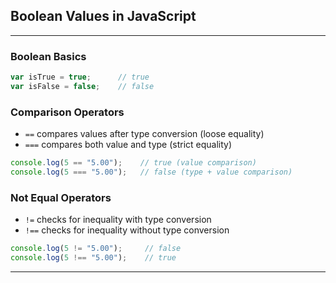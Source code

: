 ## Boolean Values in JavaScript

---

### Boolean Basics

```javascript
var isTrue = true;      // true
var isFalse = false;    // false
```

### Comparison Operators

* `==` compares values after type conversion (loose equality)
* `===` compares both value and type (strict equality)

```javascript
console.log(5 == "5.00");    // true (value comparison)
console.log(5 === "5.00");   // false (type + value comparison)
```

### Not Equal Operators

* `!=` checks for inequality with type conversion
* `!==` checks for inequality without type conversion

```javascript
console.log(5 != "5.00");     // false
console.log(5 !== "5.00");    // true
```

---
